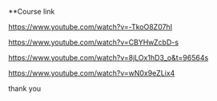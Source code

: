 **Course link

https://www.youtube.com/watch?v=-TkoO8Z07hI

https://www.youtube.com/watch?v=CBYHwZcbD-s

https://www.youtube.com/watch?v=8jLOx1hD3_o&t=96564s

https://www.youtube.com/watch?v=wN0x9eZLix4

thank you 

